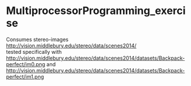 # MultiprocessorProgramming_exercise
Consumes stereo-images
http://vision.middlebury.edu/stereo/data/scenes2014/<br/>
tested specifically with<br/>
http://vision.middlebury.edu/stereo/data/scenes2014/datasets/Backpack-perfect/im0.png and<br/>
http://vision.middlebury.edu/stereo/data/scenes2014/datasets/Backpack-perfect/im1.png
